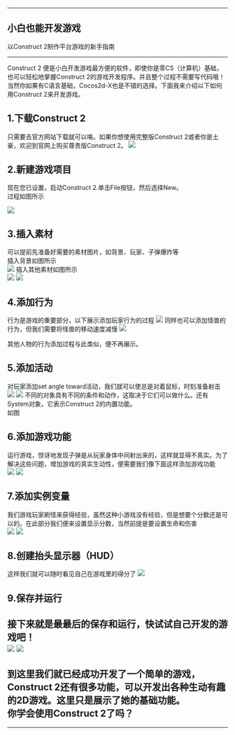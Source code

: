 ------
小白也能开发游戏
-
以Construct 2制作平台游戏的新手指南

------

 Construct 2 便是小白开发游戏最方便的软件，即使你是零CS（计算机）基础，也可以轻松地掌握Construct 2的游戏开发程序。并且整个过程不需要写代码哦！当然你如果有C语言基础，Cocos2d-X也是不错的选择。下面我来介绍以下如何用Construct 2来开发游戏。
 
 1.下载Construct 2<br>
 -
 只需要去官方网站下载就可以咯。如果你想使用完整版Construct 2或者你是土豪，欢迎到官网上购买尊贵版Construct 2。
 ![](https://static2.scirra.net/images/fresh/c2/gallery/fullsize/jpg/start-page-01.jpg)
 

 2.新建游戏项目
 -
 现在您已设置，启动Construct 2.单击File按钮，然后选择New。<br>
过程如图所示<br>


![](images/game1.gif)


3.插入素材
-
可以提前先准备好需要的素材图片，如背景、玩家、子弹爆炸等<br>
插入背景如图所示<br>
![](images/game2.gif)
插入其他素材如图所示<br>
![](images/game3.gif)
![](images/game4.gif)

4.添加行为
-
行为是游戏的重要部分，以下展示添加玩家行为的过程
![](images/game5.gif)
同样也可以添加怪兽的行为，但我们需要将怪兽的移动速度减慢
![](https://www.scirra.com/images/articles/bulletproperties.png)

其他人物的行为添加过程与此类似，便不再展示。

5.添加活动
-
对玩家添加set angle toward活动，我们就可以使总是对着鼠标，时刻准备射击<br>
![](https://www.scirra.com/images/articles/alwayslookatmouse.png)
![](images/game6.gif)
不同的对象具有不同的条件和动作，这取决于它们可以做什么。还有System对象，它表示Construct 2的内置功能。<br>
如图<br>

6.添加游戏功能
-
运行游戏，惊讶地发现子弹是从玩家身体中间射出来的，这样就显得不真实。为了解决这些问题，增加游戏的真实生动性，便需要我们像下面这样添加游戏功能<br>
![](images/game7.gif)
![](images/game8.gif)

7.添加实例变量
-
我们游戏玩家刷怪来获得经验，虽然这种小游戏没有经验，但是想要个分数还是可以的。在此部分我们便来设置显示分数，当然前提是要设置生命和伤害<br>
![](https://www.scirra.com/images/articles/instvars.png)
![](https://www.scirra.com/images/articles/healthinstvar.png)

8.创建抬头显示器（HUD）
-
这样我们就可以随时看见自己在游戏里的得分了
![](https://www.scirra.com/images/articles/textinlayout.png)

9.保存并运行
-
接下来就是最最后的保存和运行，快试试自己开发的游戏吧！<br>
![](images/game9.gif)
![](images/game10.gif)
----------
到这里我们就已经成功开发了一个简单的游戏，Construct 2还有很多功能，可以开发出各种生动有趣的2D游戏。这里只是展示了她的基础功能。<br>
你学会使用Construct 2了吗？
----------
----------


